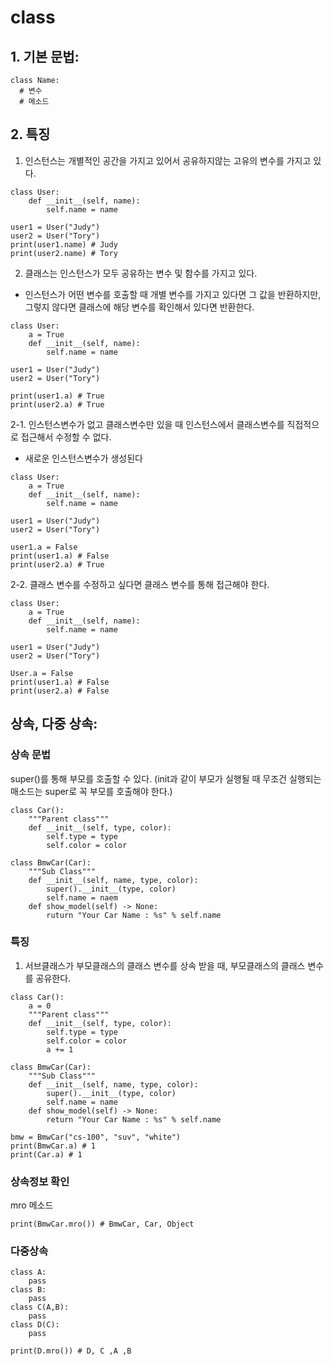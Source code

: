 # class

## 1. 기본 문법:
```
class Name:
  # 변수
  # 메소드
```

## 2. 특징
1. 인스턴스는 개별적인 공간을 가지고 있어서 공유하지않는 고유의 변수를 가지고 있다.
```
class User:
    def __init__(self, name):
        self.name = name
        
user1 = User("Judy")
user2 = User("Tory")
print(user1.name) # Judy
print(user2.name) # Tory
```
2. 클래스는 인스턴스가 모두 공유하는 변수 및 함수를 가지고 있다.
- 인스턴스가 어떤 변수를 호출할 때 개별 변수를 가지고 있다면 그 값을 반환하지만, 그렇지 않다면 클래스에 해당 변수를 확인해서 있다면 반환한다. 
```
class User:
    a = True
    def __init__(self, name):
        self.name = name
        
user1 = User("Judy")
user2 = User("Tory")

print(user1.a) # True
print(user2.a) # True

```
2-1. 인스턴스변수가 없고 클래스변수만 있을 때 인스턴스에서 클래스변수를 직접적으로 접근해서 수정할 수 없다.
- 새로운 인스턴스변수가 생성된다
```
class User:
    a = True
    def __init__(self, name):
        self.name = name
        
user1 = User("Judy")
user2 = User("Tory")

user1.a = False
print(user1.a) # False
print(user2.a) # True
```
2-2. 클래스 변수를 수정하고 싶다면 클래스 변수를 통해 접근해야 한다.
```
class User:
    a = True
    def __init__(self, name):
        self.name = name
        
user1 = User("Judy")
user2 = User("Tory")

User.a = False
print(user1.a) # False
print(user2.a) # False
```

## 상속, 다중 상속:
### 상속 문법
super()를 통해 부모를 호출할 수 있다. (init과 같이 부모가 실행될 때 무조건 실행되는 매소드는 super로 꼭 부모를 호출해야 한다.)
```
class Car():
    """Parent class"""
    def __init__(self, type, color):
        self.type = type
        self.color = color
        
class BmwCar(Car):
    """Sub Class"""
    def __init__(self, name, type, color):
        super().__init__(type, color)
        self.name = naem
    def show_model(self) -> None:
        ruturn "Your Car Name : %s" % self.name
```
### 특징
1. 서브클래스가 부모클래스의 클래스 변수를 상속 받을 때, 부모클래스의 클래스 변수를 공유한다.
```
class Car():
    a = 0
    """Parent class"""
    def __init__(self, type, color):
        self.type = type
        self.color = color
        a += 1
        
class BmwCar(Car):
    """Sub Class"""
    def __init__(self, name, type, color):
        super().__init__(type, color)
        self.name = name
    def show_model(self) -> None:
        return "Your Car Name : %s" % self.name

bmw = BmwCar("cs-100", "suv", "white")
print(BmwCar.a) # 1
print(Car.a) # 1
```
### 상속정보 확인
mro 메소드
```
print(BmwCar.mro()) # BmwCar, Car, Object
```

### 다중상속
```
class A:
    pass
class B:
    pass
class C(A,B):
    pass
class D(C):
    pass
    
print(D.mro()) # D, C ,A ,B
```
        










